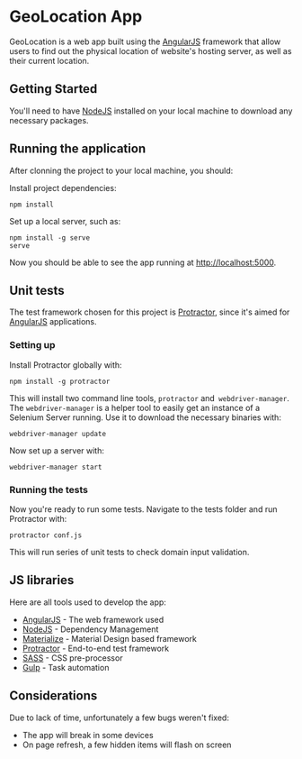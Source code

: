 # GeoLocation App

GeoLocation is a web app built using the [AngularJS](https://angularjs.org/) framework that allow users to find out the physical location of website's hosting server, as well as their current location.

## Getting Started

You'll need to have [NodeJS](https://nodejs.org/) installed on your local machine to download any necessary packages.

## Running the application

After clonning the project to your local machine, you should:


Install project dependencies:


```
npm install
```

Set up a local server, such as:


```
npm install -g serve
serve
```


Now you should be able to see the app running at [http://localhost:5000](http://localhost:5000/).


## Unit tests

The test framework chosen for this project is [Protractor](https://www.protractortest.org/#/), since it's aimed for  [AngularJS](https://angularjs.org/) applications.


### Setting up

Install Protractor globally with:


```
npm install -g protractor
```


This will install two command line tools, `protractor` and` webdriver-manager`.
The `webdriver-manager` is a helper tool to easily get an instance of a Selenium Server running. Use it to download the necessary binaries with:


```
webdriver-manager update
```


Now set up a server with:


```
webdriver-manager start
```


### Running the tests

Now you're ready to run some tests. Navigate to the tests folder and run Protractor with:


```
protractor conf.js
```


This will run  series of unit tests to check domain input validation.

## JS libraries

Here are all tools used to develop the app:

* [AngularJS](https://angularjs.org/) - The web framework used
* [NodeJS](https://nodejs.org/) - Dependency Management
* [Materialize](http://materializecss.com/) - Material Design based framework
* [Protractor](https://www.protractortest.org/#/) - End-to-end test framework
* [SASS](https://sass-lang.com//) - CSS pre-processor
* [Gulp](https://gulpjs.com/) - Task automation

## Considerations

Due to lack of time, unfortunately a few bugs weren't fixed:

* The app will break in some devices
* On page refresh, a few hidden items will flash on screen


